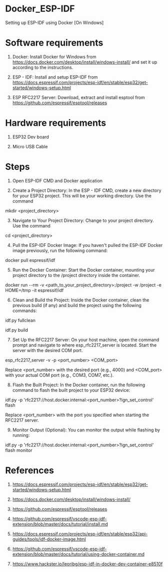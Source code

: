 # Docker_ESP-IDF
Setting up ESP-IDF using Docker [On Windows]
# Software requirements
1. Docker: Install Docker for Windows from https://docs.docker.com/desktop/install/windows-install/ and set it up according to the instructions.
   
2. ESP - IDF: Install and setup ESP-IDF from https://docs.espressif.com/projects/esp-idf/en/stable/esp32/get-started/windows-setup.html
  
3. ESP RFC2217 Server: Download, extract and install esptool from https://github.com/espressif/esptool/releases
   

# Hardware requirements
1. ESP32 Dev board

2. Micro USB Cable

# Steps
1. Open ESP-IDF CMD and Docker application
   
2. Create a Project Directory: In the ESP - IDF CMD, create a new directory for your ESP32 project. This will be your working directory. Use the command
   
mkdir <project_directory>

3. Navigate to Your Project Directory: Change to your project directory. Use the command
   
cd <project_directory>

4. Pull the ESP-IDF Docker Image: If you haven't pulled the ESP-IDF Docker image previously, run the following command:
   
docker pull espressif/idf

5. Run the Docker Container: Start the Docker container, mounting your project directory to the /project directory inside the container.
   
docker run --rm -v <path_to_your_project_directory>:/project -w /project -e HOME=/tmp -it espressif/idf

6. Clean and Build the Project: Inside the Docker container, clean the previous build (if any) and build the project using the following commands:
    
idf.py fullclean

idf.py build

7. Set Up the RFC2217 Server: On your host machine, open the command prompt and navigate to where esp_rfc2217_server is located. Start the server with the desired COM port.
    
esp_rfc2217_server -v -p <port_number> <COM_port>

Replace <port_number> with the desired port (e.g., 4000) and <COM_port> with your actual COM port (e.g., COM3, COM7, etc.).

8. Flash the Built Project: In the Docker container, run the following command to flash the built project to your ESP32 device:
    
idf.py -p 'rfc2217://host.docker.internal:<port_number>?ign_set_control' flash

Replace <port_number> with the port you specified when starting the RFC2217 server.

9. Monitor Output (Optional): You can monitor the output while flashing by running:
    
idf.py -p 'rfc2217://host.docker.internal:<port_number>?ign_set_control' flash monitor

# References
1. https://docs.espressif.com/projects/esp-idf/en/stable/esp32/get-started/windows-setup.html

2. https://docs.docker.com/desktop/install/windows-install/

3. https://github.com/espressif/esptool/releases

4. https://github.com/espressif/vscode-esp-idf-extension/blob/master/docs/tutorial/install.md

5. https://docs.espressif.com/projects/esp-idf/en/stable/esp32/api-guides/tools/idf-docker-image.html

6. https://github.com/espressif/vscode-esp-idf-extension/blob/master/docs/tutorial/using-docker-container.md

7. https://www.hackster.io/leoribg/esp-idf-in-docker-dev-container-e8510f


